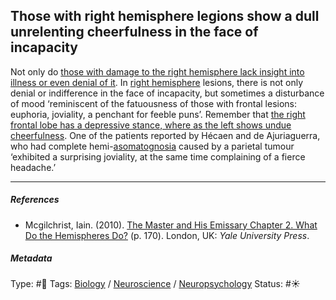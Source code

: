 ## Those with right hemisphere legions show a dull unrelenting cheerfulness in the face of incapacity

Not only do [those with damage to the right hemisphere lack insight into illness or even denial of it](Those%20with%20damage%20to%20the%20right%20hemisphere%20lack%20insight%20into%20illness%20or%20even%20denial%20of%20it.md). In [right hemisphere](Right%20hemisphere.md) lesions, there is not only denial or indifference in the face of incapacity, but sometimes a disturbance of mood ‘reminiscent of the fatuousness of those with frontal lesions: euphoria, joviality, a penchant for feeble puns’. Remember that [the right frontal lobe has a depressive stance, where as the left shows undue cheerfulness](The%20right%20frontal%20lobe%20has%20a%20depressive%20stance,%20where%20as%20the%20left%20shows%20undue%20cheerfulness.md). One of the patients reported by Hécaen and de Ajuriaguerra, who had complete hemi-[asomatognosia]() caused by a parietal tumour ‘exhibited a surprising joviality, at the same time complaining of a fierce headache.’

---

##### References

* Mcgilchrist, Iain. (2010). [The Master and His Emissary Chapter 2. What Do the Hemispheres Do?](The%20Master%20and%20His%20Emissary%20Chapter%202.%20What%20Do%20the%20Hemispheres%20Do%3F.md) (p. 170). London, UK: *Yale University Press*.

##### Metadata

Type: #🔴 
Tags: [Biology]() / [Neuroscience](Neuroscience.md) / [Neuropsychology](Neuropsychology.md) 
Status: #☀️ 
